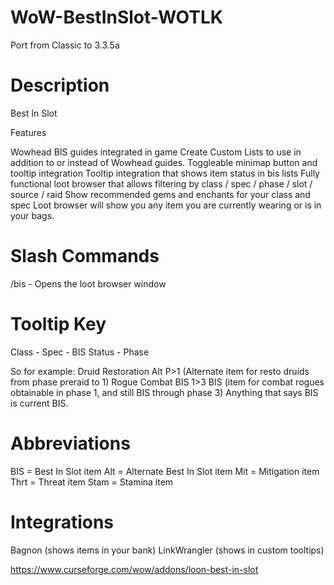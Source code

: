 # WoW-BestInSlot-WOTLK
Port from Classic to 3.3.5a


# Description
Best In Slot

Features

Wowhead BIS guides integrated in game
Create Custom Lists to use in addition to or instead of Wowhead guides.
Toggleable minimap button and tooltip integration
Tooltip integration that shows item status in bis lists
Fully functional loot browser that allows filtering by class / spec / phase / slot / source / raid
Show recommended gems and enchants for your class and spec
Loot browser will show you any item you are currently wearing or is in your bags.


# Slash Commands

/bis - Opens the loot browser window

# Tooltip Key

Class - Spec - BIS Status - Phase

So for example:
Druid Restoration Alt P>1 (Alternate item for resto druids from phase preraid to 1)
Rogue Combat BIS 1>3 BIS (item for combat rogues obtainable in phase 1, and still BIS through phase 3)
Anything that says BIS is current BIS.

# Abbreviations

BIS = Best In Slot item
Alt = Alternate Best In Slot item
Mit = Mitigation item
Thrt = Threat item
Stam = Stamina item

# Integrations

Bagnon (shows items in your bank)
LinkWrangler (shows in custom tooltips)

https://www.curseforge.com/wow/addons/loon-best-in-slot